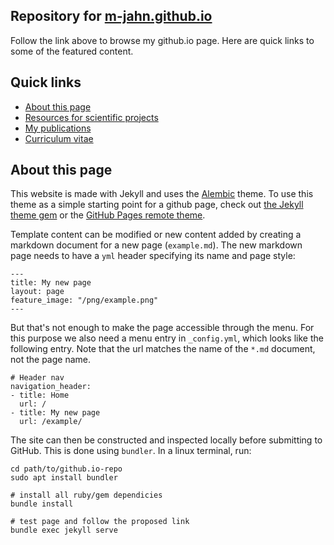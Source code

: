 
## Repository for **[m-jahn.github.io](https://m-jahn.github.io)**

Follow the link above to browse my github.io page. Here are quick links to some of the featured content.

## Quick links

- [About this page](https://m-jahn.github.io/about/)
- [Resources for scientific projects](https://m-jahn.github.io/projects/)
- [My publications](https://m-jahn.github.io/publications/)
- [Curriculum vitae](https://m-jahn.github.io/CV/)


## About this page

This website is made with Jekyll and uses the [Alembic](https://alembic.darn.es/) theme. To use this theme as a simple starting point for a github page, check out [the Jekyll theme gem](https://alembic.darn.es/#as-a-jekyll-theme) or the [GitHub Pages remote theme](https://github.com/daviddarnes/alembic-kit/tree/remote-theme). 

Template content can be modified or new content added by creating a markdown document for a new page (`example.md`). The new markdown page needs to have a `yml` header specifying its name and page style:

```
---
title: My new page
layout: page
feature_image: "/png/example.png"
---
```

But that's not enough to make the page accessible through the menu. For this purpose we also need a menu entry in `_config.yml`, which looks like the following entry. Note that the url matches the name of the `*.md` document, not the page name.

```
# Header nav
navigation_header:
- title: Home
  url: /
- title: My new page
  url: /example/
```

The site can then be constructed and inspected locally before submitting to GitHub. This is done using `bundler`. In a linux terminal, run:

```
cd path/to/github.io-repo
sudo apt install bundler  

# install all ruby/gem dependicies
bundle install

# test page and follow the proposed link
bundle exec jekyll serve
```